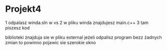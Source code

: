 # Projekt4

1 odpalasz winda.sln w vs
2 w pliku winda znajdujesz main.c++
3 tam piszesz kod

biblioteki znajduja sie w pliku external
jeżeli odpalisz program bezz żadnych zmian to powinno pojawic sie szerokie okno
